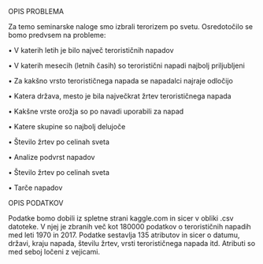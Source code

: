 OPIS PROBLEMA

Za temo seminarske naloge smo izbrali terorizem po svetu. Osredotočilo se bomo predvsem na probleme:

  • V katerih letih je bilo največ terorističnih napadov

  •	V katerih mesecih (letnih časih) so teroristični napadi najbolj priljubljeni

  •	Za kakšno vrsto terorističnega napada se napadalci najraje odločijo

  •	Katera država, mesto je bila največkrat žrtev terorističnega napada

  •	Kakšne vrste orožja so po navadi uporabili za napad

  •	Katere skupine so najbolj delujoče

  •	Število žrtev po celinah sveta

 •	Analize podvrst napadov
 
 •	Število žrtev po celinah sveta

 •	Tarče napadov

OPIS PODATKOV

Podatke bomo dobili iz spletne strani kaggle.com in sicer v obliki .csv datoteke. V njej je zbranih več kot 180000 podatkov o terorističnih napadih med leti 1970 in 2017. Podatke sestavlja 135 atributov in sicer o datumu, državi, kraju napada, številu žrtev, vrsti terorističnega napada itd. Atributi so med seboj ločeni z vejicami.
